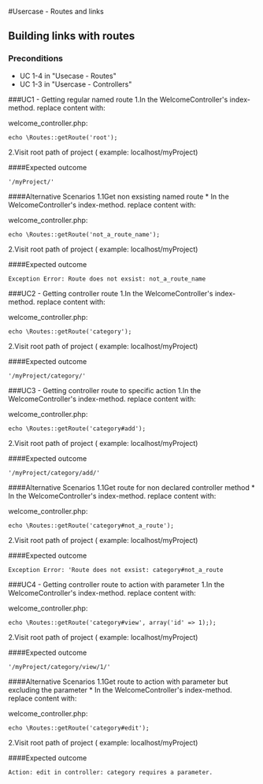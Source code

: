 #Usercase - Routes and links

## Building links with routes

### Preconditions
* UC 1-4  in "Usecase - Routes"
* UC 1-3  in "Usercase - Controllers"

###UC1 - Getting regular named route
1.In the WelcomeController's index-method. replace content with:

welcome_controller.php:
	
	echo \Routes::getRoute('root');

2.Visit root path of project ( example: localhost/myProject)

####Expected outcome
	
	'/myProject/'

####Alternative Scenarios
1.1Get non exsisting named route
	* In the WelcomeController's index-method. replace content with:

welcome_controller.php:
	
	echo \Routes::getRoute('not_a_route_name');

2.Visit root path of project ( example: localhost/myProject)

####Expected outcome
	
	Exception Error: Route does not exsist: not_a_route_name

###UC2 - Getting controller route
1.In the WelcomeController's index-method. replace content with:

welcome_controller.php:
	
	echo \Routes::getRoute('category');

2.Visit root path of project ( example: localhost/myProject)

####Expected outcome
	
	'/myProject/category/'

###UC3 - Getting controller route to specific action
1.In the WelcomeController's index-method. replace content with:

welcome_controller.php:
	
	echo \Routes::getRoute('category#add');

2.Visit root path of project ( example: localhost/myProject)

####Expected outcome
	
	'/myProject/category/add/'

####Alternative Scenarios
1.1Get route for non declared controller method
	* In the WelcomeController's index-method. replace content with:

welcome_controller.php:
	
	echo \Routes::getRoute('category#not_a_route');

2.Visit root path of project ( example: localhost/myProject)

####Expected outcome
	
	Exception Error: 'Route does not exsist: category#not_a_route

###UC4 - Getting controller route to action with parameter 
1.In the WelcomeController's index-method. replace content with:

welcome_controller.php:
	
	echo \Routes::getRoute('category#view', array('id' => 1););

2.Visit root path of project ( example: localhost/myProject)

####Expected outcome
	
	'/myProject/category/view/1/'

####Alternative Scenarios
1.1Get route to action with parameter but excluding the parameter
	* In the WelcomeController's index-method. replace content with:

welcome_controller.php:
	
	echo \Routes::getRoute('category#edit');

2.Visit root path of project ( example: localhost/myProject)

####Expected outcome
	
	Action: edit in controller: category requires a parameter.